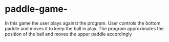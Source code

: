 # paddle-game-
In this game the user plays against the program. User controls the bottom paddle and moves it to keep the ball in play. The program approximates the position of the ball and moves the upper paddle accordingly
